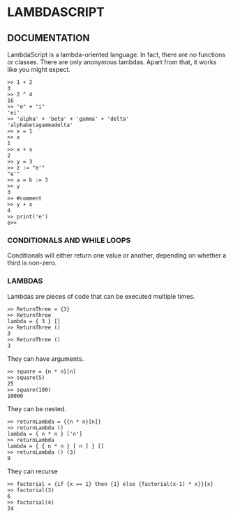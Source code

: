 # LAMBDASCRIPT
## DOCUMENTATION
LambdaScript is a lambda-oriented language. In fact, there are *no* functions or classes.
There are only anonymous lambdas. Apart from that, it works like you might expect.
```
>> 1 + 2
3
>> 2 ^ 4
16
>> "e" + "i"
'ei'
>> 'alpha' + 'beta' + 'gamma' + 'delta'
'alphabetagammadelta'
>> x = 1
>> x
1
>> x + x
2
>> y = 3
>> z := "e'"
"e'"
>> a = b := 3
>> y
3
>> #comment
>> y + x
4
>> print('e')
e>>
```

### CONDITIONALS AND WHILE LOOPS
Conditionals will either return one value or another, depending on whether a third is non-zero.


### LAMBDAS
Lambdas are pieces of code that can be executed multiple times.
```
>> ReturnThree = {3}
>> ReturnThree
lambda = { 3 } []
>> ReturnThree ()
3
>> ReturnThree ()
3
```
They can have arguments.
```
>> square = {n * n}[n]
>> square(5)
25
>> square(100)
10000
```
They can be nested.
```
>> returnLambda = {{n * n}[n]}
>> returnLambda ()
lambda = { n * n } ['n']
>> returnLambda
lambda = { { n * n } [ n ] } []
>> returnLambda () (3)
9
```
They can recurse
```
>> factorial = {if {x == 1} then {1} else {factorial(x-1) * x}}[x]
>> factorial(3)
6
>> factorial(4)
24
```
